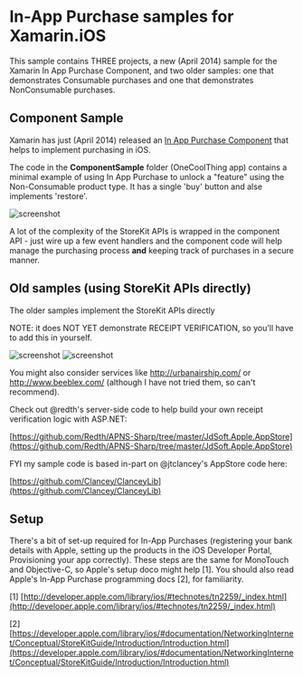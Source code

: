 In-App Purchase samples for Xamarin.iOS
=======================================

This sample contains THREE projects, a new (April 2014) sample for the Xamarin In App Purchase Component, and two older samples: one that demonstrates Consumable purchases and one that demonstrates NonConsumable purchases.

Component Sample
----------------

Xamarin has just (April 2014) released an [In App Purchase Component](https://components.xamarin.com/view/xamarin.inapppurchase) that helps to implement purchasing in iOS.

The code in the **ComponentSample** folder (OneCoolThing app) contains a minimal example of using In App Purchase to unlock a "feature" using the Non-Consumable product type. It has a single 'buy' button and alse implements 'restore'.

![screenshot](https://github.com/conceptdev/xamarin-samples/raw/master/InAppPurchase/ComponentSample/Screenshots/buy_all_sml.png "Component Sample ")

A lot of the complexity of the StoreKit APIs is wrapped in the component API - just wire up a few event handlers and the component code will help manage the purchasing process **and** keeping track of purchases in a secure manner.



Old samples (using StoreKit APIs directly)
---------

The older samples implement the StoreKit APIs directly

NOTE: it does NOT YET demonstrate RECEIPT VERIFICATION, so you'll have to add this in yourself. 

![screenshot](https://github.com/conceptdev/xamarin-samples/raw/master/InAppPurchase/Screenshots/NonConsumable.png "NonConsumable") ![screenshot](https://github.com/conceptdev/xamarin-samples/raw/master/InAppPurchase/Screenshots/Consumable.png "Consumable") 

You might also consider services like http://urbanairship.com/ or http://www.beeblex.com/ (although I have not tried them, so can't recommend).

Check out @redth's server-side code to help build your own receipt verification logic with ASP.NET:

[https://github.com/Redth/APNS-Sharp/tree/master/JdSoft.Apple.AppStore](https://github.com/Redth/APNS-Sharp/tree/master/JdSoft.Apple.AppStore)

FYI my sample code is based in-part on @jtclancey's AppStore code here: 

[https://github.com/Clancey/ClanceyLib](https://github.com/Clancey/ClanceyLib)



Setup
-----

There's a bit of set-up required for In-App Purchases (registering your bank details with Apple, setting up the products in the iOS Developer Portal, Provisioning your app correctly). These steps are the same for MonoTouch and Objective-C, so Apple's setup doco might help [1]. You should also read Apple's In-App Purchase programming docs [2], for familiarity.

[1] [http://developer.apple.com/library/ios/#technotes/tn2259/_index.html](http://developer.apple.com/library/ios/#technotes/tn2259/_index.html)

[2] [https://developer.apple.com/library/ios/#documentation/NetworkingInternet/Conceptual/StoreKitGuide/Introduction/Introduction.html](https://developer.apple.com/library/ios/#documentation/NetworkingInternet/Conceptual/StoreKitGuide/Introduction/Introduction.html)
